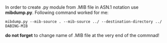 In order to create .py module from .MIB file in ASN.1 notation use **mibdump.py**.
Following command worked for me:
```
mibdump.py --mib-source . --mib-source ../ --destination-directory ../ DABING-MIB
```
**do not forget** to change name of .MIB file at the very end of the commnad!
